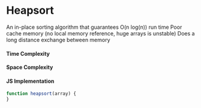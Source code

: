 # Heapsort

An in-place sorting algorithm that guarantees O(n log(n)) run time
Poor cache memory (no local memory reference, huge arrays is unstable)
Does a long distance exchange between memory

#### Time Complexity

#### Space Complexity

#### JS Implementation
``` js
function heapsort(array) {
}

```
